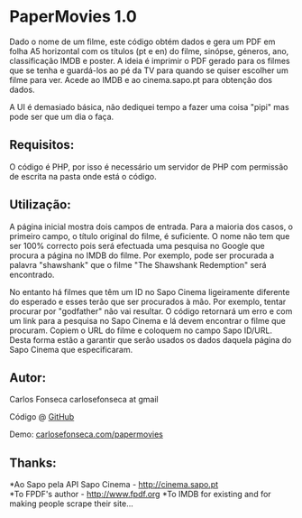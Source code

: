PaperMovies 1.0
===============

Dado o nome de um filme, este código obtém dados e gera um PDF em folha A5 horizontal com os títulos (pt e en) do filme, sinópse, géneros, ano, classificação IMDB e poster. A ideia é imprimir o PDF gerado para os filmes que se tenha e guardá-los ao pé da TV para quando se quiser escolher um filme para ver. Acede ao IMDB e ao cinema.sapo.pt para obtenção dos dados.

A UI é demasiado básica, não dediquei tempo a fazer uma coisa "pipi" mas pode ser que um dia o faça.

Requisitos:
-----------

O código é PHP, por isso é necessário um servidor de PHP com permissão de escrita na pasta onde está o código.

Utilização:
-------------

A página inicial mostra dois campos de entrada.
Para a maioria dos casos, o primeiro campo, o título original do filme, é suficiente. O nome não tem que ser 100% correcto pois será efectuada uma pesquisa no Google que procura a página no IMDB do filme. Por exemplo, pode ser procurada a palavra "shawshank" que o filme "The Shawshank Redemption" será encontrado.

No entanto há filmes que têm um ID no Sapo Cinema ligeiramente diferente do esperado e esses terão que ser procurados à mão. Por exemplo, tentar procurar por "godfather" não vai resultar. O código retornará um erro e com um link para a pesquisa no Sapo Cinema e lá devem encontrar o filme que procuram. Copiem o URL do filme e coloquem no campo Sapo ID/URL.
Desta forma estão a garantir que serão usados os dados daquela página do Sapo Cinema que especificaram.

Autor:
------

Carlos Fonseca
carlosefonseca at gmail

Código @ [GitHub](http://github.com/carlosefonseca/PaperMovies)


Demo: [carlosefonseca.com/papermovies](http://carlosefonseca.com/papermovies)


Thanks:
-------

*Ao Sapo pela API Sapo Cinema - http://cinema.sapo.pt    
*To FPDF's author - http://www.fpdf.org
*To IMDB for existing and for making people scrape their site...